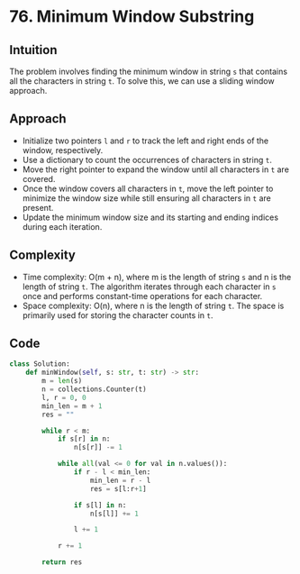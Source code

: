 # 76. Minimum Window Substring
## Intuition
The problem involves finding the minimum window in string `s` that contains all the characters in string `t`. To solve this, we can use a sliding window approach.

## Approach
- Initialize two pointers `l` and `r` to track the left and right ends of the window, respectively.
- Use a dictionary to count the occurrences of characters in string `t`.
- Move the right pointer to expand the window until all characters in `t` are covered.
- Once the window covers all characters in `t`, move the left pointer to minimize the window size while still ensuring all characters in `t` are present.
- Update the minimum window size and its starting and ending indices during each iteration.

## Complexity
- Time complexity: O(m + n), where m is the length of string `s` and n is the length of string `t`. The algorithm iterates through each character in `s` once and performs constant-time operations for each character.
- Space complexity: O(n), where n is the length of string `t`. The space is primarily used for storing the character counts in `t`.

## Code 
``` python
class Solution:
    def minWindow(self, s: str, t: str) -> str:
        m = len(s)
        n = collections.Counter(t)
        l, r = 0, 0
        min_len = m + 1  
        res = ""

        while r < m:
            if s[r] in n:
                n[s[r]] -= 1

            while all(val <= 0 for val in n.values()):
                if r - l < min_len:
                    min_len = r - l
                    res = s[l:r+1]

                if s[l] in n:
                    n[s[l]] += 1

                l += 1

            r += 1

        return res
```
